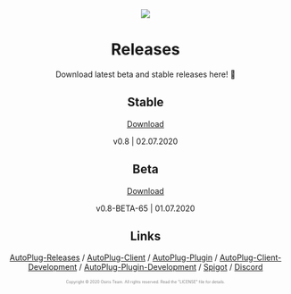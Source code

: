 
<div align="center">
<div>
 <img src="https://i.imgur.com/BMpvtWP.png">
 
<h1>Releases</h1>
<p>Download latest beta and stable releases here! 💙</p>

<h2>Stable</h2>
<a href="https://github.com/Osiris-Team/AutoPlug-Releases/raw/master/autoplug-latest.zip">Download</a>
<p>v0.8 | 02.07.2020</p>

<h2>Beta</h2>
<a href="https://github.com/Osiris-Team/AutoPlug-Releases/raw/master/beta-builds/autoplug-v0.8-BETA-65.zip">Download</a>
<p>v0.8-BETA-65 | 01.07.2020</p>

<h2>Links</h2>
<p>
<a href="https://github.com/Osiris-Team/AutoPlug-Releases">AutoPlug-Releases</a> /
<a href="https://github.com/Osiris-Team/AutoPlug-Client">AutoPlug-Client</a> /
<a href="https://github.com/Osiris-Team/AutoPlug-Plugin">AutoPlug-Plugin</a> /
<a href="https://bit.ly/acprogress">AutoPlug-Client-Development</a> /
<a href="https://bit.ly/approgress">AutoPlug-Plugin-Development</a> /
<a href="https://www.spigotmc.org/members/osiristeam.935748/">Spigot</a> /
<a href="https://discord.com/invite/GGNmtCC">Discord</a>
 </p>

<p style="font-size:50%;color:gray;">Copyright ©️ 2020 Osiris Team. All rights reserved. Read the "LICENSE" file for details.</p>

</div>
